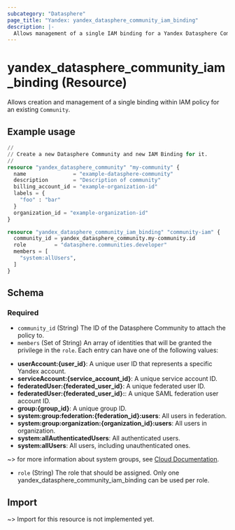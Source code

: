```yaml
---
subcategory: "Datasphere"
page_title: "Yandex: yandex_datasphere_community_iam_binding"
description: |-
  Allows management of a single IAM binding for a Yandex Datasphere Community.
---
```


# yandex_datasphere_community_iam_binding (Resource)

Allows creation and management of a single binding within IAM policy for an existing `Community`.

## Example usage

```terraform
//
// Create a new Datasphere Community and new IAM Binding for it.
//
resource "yandex_datasphere_community" "my-community" {
  name               = "example-datasphere-community"
  description        = "Description of community"
  billing_account_id = "example-organization-id"
  labels = {
    "foo" : "bar"
  }
  organization_id = "example-organization-id"
}

resource "yandex_datasphere_community_iam_binding" "community-iam" {
  community_id = yandex_datasphere_community.my-community.id
  role         = "datasphere.communities.developer"
  members = [
    "system:allUsers",
  ]
}
```

<!-- schema generated by tfplugindocs -->
## Schema

### Required

- `community_id` (String) The ID of the Datasphere Community to attach the policy to.
- `members` (Set of String) An array of identities that will be granted the privilege in the `role`. Each entry can have one of the following values:
 * **userAccount:{user_id}**: A unique user ID that represents a specific Yandex account.
 * **serviceAccount:{service_account_id}**: A unique service account ID.
 * **federatedUser:{federated_user_id}**: A unique federated user ID.
 * **federatedUser:{federated_user_id}:**: A unique SAML federation user account ID.
 * **group:{group_id}**: A unique group ID.
 * **system:group:federation:{federation_id}:users**: All users in federation.
 * **system:group:organization:{organization_id}:users**: All users in organization.
 * **system:allAuthenticatedUsers**: All authenticated users.
 * **system:allUsers**: All users, including unauthenticated ones.

~> for more information about system groups, see [Cloud Documentation](https://yandex.cloud/docs/iam/concepts/access-control/system-group).
- `role` (String) The role that should be assigned. Only one yandex_datasphere_community_iam_binding can be used per role.

## Import

~> Import for this resource is not implemented yet.
